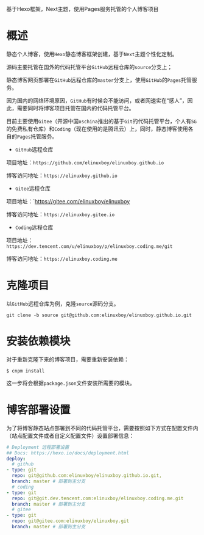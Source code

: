 基于Hexo框架，Next主题，使用Pages服务托管的个人博客项目

# 概述

静态个人博客，使用`Hexo`静态博客框架创建，基于`Next`主题个性化定制。

源码主要托管在国外的代码托管平台`GitHub`远程仓库的`source`分支上；

静态博客网页部署在`GitHub`远程仓库的`master`分支上，使用`GitHub`的`Pages`托管服务。

因为国内的网络环境原因，`GitHub`有时候会不能访问，或者网速实在“感人”，因此，需要同时将博客项目托管在国内的代码托管平台。

目前主要使用`Gitee`（开源中国`oschina`推出的基于`Git`的代码托管平台，个人有`5G`的免费私有仓库）和`Coding`（现在使用的是腾讯云）上，同时，静态博客使用各自的`Pages`托管服务。

-   `GitHub`远程仓库

项目地址：`https://github.com/elinuxboy/elinuxboy.github.io`

博客访问地址：`https://elinuxboy.github.io`

-   `Gitee`远程仓库

项目地址：`https://gitee.com/elinuxboy/elinuxboy

博客访问地址：`https://elinuxboy.gitee.io`

-   `Coding`远程仓库

项目地址：`https://dev.tencent.com/u/elinuxboy/p/elinuxboy.coding.me/git`

博客访问地址：`https://elinuxboy.coding.me`

# 克隆项目

以`GitHub`远程仓库为例，克隆`source`源码分支。

`git clone -b source git@github.com:elinuxboy/elinuxboy.github.io.git`

# 安装依赖模块

对于重新克隆下来的博客项目，需要重新安装依赖：

`$ cnpm install`

这一步将会根据`package.json`文件安装所需要的模块。

# 博客部署设置

为了将博客静态站点部署到不同的代码托管平台，需要按照如下方式在配置文件内（站点配置文件或者自定义配置文件）设置部署信息：

```yaml
# Deployment 远程部署设置
## Docs: https://hexo.io/docs/deployment.html
deploy:
  # github
- type: git
  repo: git@github.com:elinuxboy/elinuxboy.github.io.git,
  branch: master # 部署到主分支
  # coding
- type: git
  repo: git@git.dev.tencent.com:elinuxboy/elinuxboy.coding.me.git
  branch: master # 部署到主分支
  # gitee
- type: git
  repo: git@gitee.com:elinuxboy/elinuxboy.git
  branch: master # 部署到主分支
```